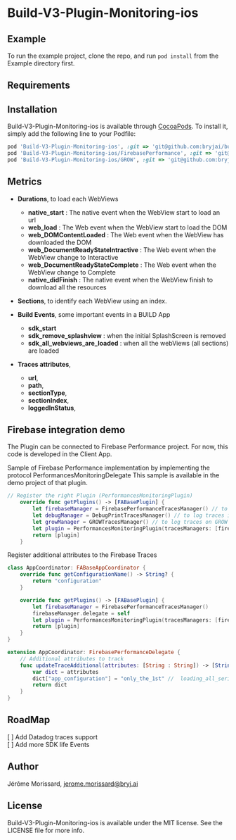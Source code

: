 # Build-V3-Plugin-Monitoring-ios

## Example

To run the example project, clone the repo, and run `pod install` from the Example directory first.

## Requirements

## Installation

Build-V3-Plugin-Monitoring-ios is available through [CocoaPods](https://cocoapods.org). To install
it, simply add the following line to your Podfile:

```ruby
pod 'Build-V3-Plugin-Monitoring-ios', :git => 'git@github.com:bryjai/build-v3-sdk-plugin-monitoring-ios.git'
pod 'Build-V3-Plugin-Monitoring-ios/FirebasePerformance', :git => 'git@github.com:bryjai/build-v3-sdk-plugin-monitoring-ios.git'
pod 'Build-V3-Plugin-Monitoring-ios/GROW', :git => 'git@github.com:bryjai/build-v3-sdk-plugin-monitoring-ios.git'

```

## Metrics

-   **Durations**, to load each WebViews

    -   **native_start** : The native event when the WebView start to load an url
    -   **web_load** : The Web event when the WebView start to load the DOM
    -   **web_DOMContentLoaded** : The Web event when the WebView has downloaded the DOM
    -   **web_DocumentReadyStateIntractive** : The Web event when the WebView change to Interactive
    -   **web_DocumentReadyStateComplete** : The Web event when the WebView change to Complete
    -   **native_didFinish** : The native event when the WebView finish to download all the resources

-   **Sections**, to identify each WebView using an index.

-   **Build Events**, some important events in a BUILD App

    -   **sdk_start**
    -   **sdk_remove_splashview** : when the initial SplashScreen is removed
    -   **sdk_all_webviews_are_loaded** : when all the webViews (all sections) are loaded

-   **Traces attributes**,
    -   **url**,
    -   **path**,
    -   **sectionType**,
    -   **sectionIndex**,
    -   **loggedInStatus**,

## Firebase integration demo

The Plugin can be connected to Firebase Performance project.
For now, this code is developed in the Client App.

Sample of Firebase Performance implementation by implementing the protocol PerformancesMonitoringDelegate
This sample is available in the demo project of that plugin.

```Swift
// Register the right Plugin (PerformancesMonitoringPlugin)
    override func getPlugins() -> [FABasePlugin] {
        let firebaseManager = FirebasePerformanceTracesManager() // to log traces on Firebase Performances
        let debugManager = DebugPrintTracesManager() // to log traces in the console
        let growManager = GROWTracesManager() // to log traces on GROW events
        let plugin = PerformancesMonitoringPlugin(tracesManagers: [firebaseManager, debugManager, growManager])
        return [plugin]
    }
```

Register additional attributes to the Firebase Traces

```Swift
class AppCoordinator: FABaseAppCoordinator {
    override func getConfigurationName() -> String? {
        return "configuration"
    }

    override func getPlugins() -> [FABasePlugin] {
        let firebaseManager = FirebasePerformanceTracesManager()
        firebaseManager.delegate = self
        let plugin = PerformancesMonitoringPlugin(tracesManagers: [firebaseManager])
        return [plugin]
    }
}

extension AppCoordinator: FirebasePerformanceDelegate {
    // Additional attributes to track
    func updateTraceAdditional(attributes: [String : String]) -> [String : String] {
        var dict = attributes
        dict["app_configuration"] = "only_the_1st" //  loading_all_serialized // only_the_1st
        return dict
    }
}

```

## RoadMap

[ ] Add Datadog traces support  
[ ] Add more SDK life Events

## Author

Jérôme Morissard, jerome.morissard@bryj.ai

## License

Build-V3-Plugin-Monitoring-ios is available under the MIT license. See the LICENSE file for more info.
